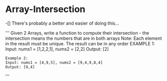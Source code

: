 # Array-Intersection

-[] There's probably a better and easier of doing this...

'''
	Given 2 Arrays, write a function to compute their intersection - the intersection means the numbers that are in both arrays
	Note:
	Each element in the result must be unique.
	The result can be in any order
	EXAMPLE 1:
	Input: nums1 = [1,2,2,1], nums2 = [2,2]
	Output: [2]
	
	Example 2:
	Input: nums1 = [4,9,5], nums2 = [9,4,9,8,4]
	Output: [9,4]
'''

